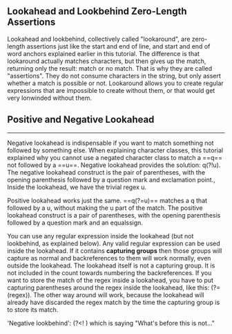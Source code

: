 ## Lookahead and Lookbehind Zero-Length Assertions

Lookahead and lookbehind, collectively called "lookaround", are zero-length assertions just like the start and end of line, and start and end of word anchors explained earlier in this tutorial. The difference is that lookaround actually matches characters, but then gives up the match, returning only the result: match or no match. That is why they are called "assertions". They do not consume characters in the string, but only assert whether a match is possible or not. Lookaround allows you to create regular expressions that are impossible to create without them, or that would get very lonwinded without them.

## Positive and Negative Lookahead
---
Negative lookahead is indispensable if you want to match something not followed by something else. When explaining character classes, this tutorial explained why you cannot use a negated character class to match a ==q== not followed by a ==u==. Negative lookahead provides the solution: q(?!u). The negative lookahead construct is the pair of parentheses, with the opening parenthesis followed by a question mark and exclamation point., Inside the lookahead, we have the trivial regex u.

Positive lookahead works just the same. ==q(?=u)== matches a q that followed by a u, without making the u part of the match. The positive lookahead construct is a pair of parentheses,  with the opening parenthesis followed by a question mark and an equalssign.

You can use any regular expression inside the lookahead (but not lookbehind, as explained below). Any valid regular expression can be used inside the lookahead. If it contains **capturing groups** then those groups will capture as normal and backreferences to them will work normally, even outside the lookahead. The lookahead itself is not a capturing group. It is not included in the count towards numbering the backreferences. If  you want to store the match of the regex inside a lookahead, you have to put capturing parentheses around the regex inside the lookahead, like this: (?=(regex)). The other way around will work, because the lookahead will already have discarded the regex match by the time the capturing group is to store its match.

'Negative lookbehind': (?<!  ) which is
saying "What's before this is not..."
